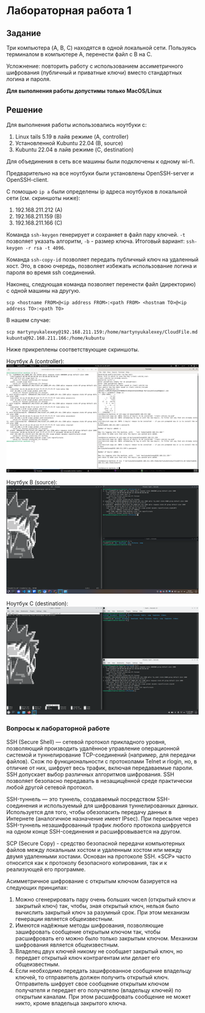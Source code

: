 # Лабораторная работа 1

## Задание

Три компьютера (A, B, C) находятся в одной локальной сети. Пользуясь терминалом в компьютере A, перенести файл с B на C. 

Усложнение: повторить работу с использованием ассиметричного шифрования (публичный и приватные ключи) вместо стандартных 
логина и пароля.

**Для выполнения работы допустимы только MacOS/Linux**

## Решение

Для выполнения работы использовались ноутбуки с:

1. Linux tails 5.19 в лайв режиме (A, controller)
1. Установленной Kubuntu 22.04 (B, source)
1. Kubuntu 22.04 в лайв режиме (C, destination)

Для объединения в сеть все машины были подключены к одному wi-fi.

Предварительно на все ноутбуки были установлены OpenSSH-server и OpenSSH-client.

С помощью `ip a` были определены ip адреса ноутбуков в локальной сети (см. скриншоты ниже):

1. 192.168.211.212 (A)
1. 192.168.211.159 (B)
1. 192.168.211.166 (C)

Команда `ssh-keygen` генерирует и сохраняет в файл пару ключей. `-t` позволяет указать алгоритм, `-b` - размер ключа.
Итоговый вариант: `ssh-keygen -r rsa -t 4096`.

Команда `ssh-copy-id`  позволяет передать публичный ключ на удаленный хост. Это, в свою очередь, позволяет избежать 
использование логина и пароля во время ssh соединений.

Наконец, следующая команда позволяет перенести файл (директорию) с одной машины на другую.

```shell
scp <hostname FROM>@<ip address FROM>:<path FROM> <hostnam TO>@<ip address TO>:<path TO>
```

В нашем случае:

```shell
scp martynyukalexey@192.168.211.159:/home/martynyukalexey/CloudFile.md kubuntu@92.168.211.166:/home/kubuntu
```

Ниже прикреплены соответствующие скриншоты.

Ноутбук A (controller):
![controller](../../.assets/controller.png)

Ноутбук B (source):
![source](../../.assets/source.png)

Ноутбук C (destination):
![destination](../../.assets/destination.png)

### Вопросы к лабораторной работе

SSH (Secure Shell) — сетевой протокол прикладного уровня, позволяющий производить удалённое
управление операционной системой и туннелирование TCP-соединений (например, для передачи файлов).
Схож по функциональности с протоколами Telnet и rlogin, но, в отличие от них, шифрует весь трафик, включая
передаваемые пароли. SSH допускает выбор различных алгоритмов шифрования.
SSH позволяет безопасно передавать в незащищённой среде практически любой другой сетевой протокол.

SSH-туннель — это туннель, создаваемый посредством SSH-соединения и используемый для шифрования
туннелированных данных. Используется для того, чтобы обезопасить передачу данных в Интернете
(аналогичное назначение имеет IPsec). При пересылке через SSH-туннель незашифрованный трафик любого
протокола шифруется на одном конце SSH-соединения и расшифровывается на другом.

SCP (Secure Copy) - средство безопасной передачи компьютерных файлов между локальным хостом и удаленным хостом
или между двумя удаленными хостами. Основан на протоколе SSH. «SCP» часто относится как к протоколу безопасного
копирования, так и к реализующей его программе.

Асимметричное шифрование с открытым ключом базируется на следующих принципах:
1. Можно сгенерировать пару очень больших чисел (открытый ключ и закрытый ключ) так, чтобы, зная открытый ключ, 
нельзя было вычислить закрытый ключ за разумный срок. При этом механизм генерации является общеизвестным.
1. Имеются надёжные методы шифрования, позволяющие зашифровать сообщение открытым ключом так, чтобы расшифровать 
его можно было только закрытым ключом. Механизм шифрования является общеизвестным.
1. Владелец двух ключей никому не сообщает закрытый ключ, но передает открытый ключ контрагентам или делает его 
общеизвестным.
1. Если необходимо передать зашифрованное сообщение владельцу ключей, то отправитель должен получить открытый ключ. 
Отправитель шифрует свое сообщение открытым ключом получателя и передает его получателю (владельцу ключей) по открытым 
каналам. При этом расшифровать сообщение не может никто, кроме владельца закрытого ключа.




